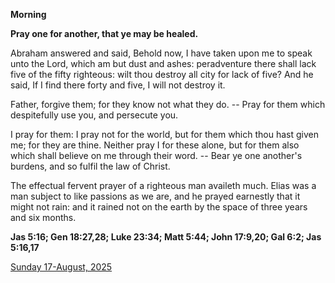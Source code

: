 **Morning**

**Pray one for another, that ye may be healed.**
 
Abraham answered and said, Behold now, I have taken upon me to speak unto the Lord, which am but dust and ashes: peradventure there shall lack five of the fifty righteous: wilt thou destroy all city for lack of five? And he said, If I find there forty and five, I will not destroy it.
 
Father, forgive them; for they know not what they do. -- Pray for them which despitefully use you, and persecute you.
 
I pray for them: I pray not for the world, but for them which thou hast given me; for they are thine. Neither pray I for these alone, but for them also which shall believe on me through their word. -- Bear ye one another's burdens, and so fulfil the law of Christ.
 
The effectual fervent prayer of a righteous man availeth much. Elias was a man subject to like passions as we are, and he prayed earnestly that it might not rain: and it rained not on the earth by the space of three years and six months.  

**Jas 5:16; Gen 18:27,28; Luke 23:34; Matt 5:44; John 17:9,20; Gal 6:2; Jas 5:16,17**

[Sunday 17-August, 2025](https://t.me/daily_light)
